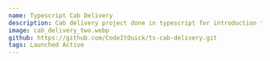```yaml
---
name: Typescript Cab Delivery
description: Cab delivery project done in typescript for introduction to TDD
image: cab_delivery_two.webp
github: https://github.com/CodeItQuick/ts-cab-delivery.git
tags: Launched Active
---
```

